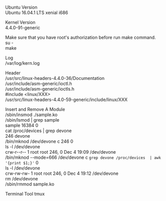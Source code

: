 Ubuntu Version<br>
Ubuntu 16.04.1 LTS xenial i686

Kernel Version<br>
4.4.0-91-generic

Make sure that you have root's authorization before run make command.<br>
su -<br>
make

Log<br>
/var/log/kern.log

Header<br>
/usr/src/linux-headers-4.4.0-36/Documentation<br>
/usr/include/asm-generic/ioctl.h<br>
/usr/include/asm-generic/ioctls.h<br>
#include <linux/XXX><br>
/usr/src/linux-headers-4.4.0-59-generic/include/linux/XXX<br>

Insert and Remove A Module<br>
/sbin/insmod ./sample.ko<br>
/sbin/lsmod | grep sample<br>
sample                 16384  0<br>
cat /proc/devices | grep devone<br>
246 devone<br>
/bin/mknod /dev/devone c 246 0<br>
ls -l /dev/devone<br>
crw-r--r-- 1 root root 246, 0 Dec  4 19:09 /dev/devone<br>
/bin/mknod --mode=666 /dev/devone c `grep devone /proc/devices  | awk '{print $1;}'` 0<br>
ls -l /dev/devone<br>
crw-rw-rw- 1 root root 246, 0 Dec  4 19:12 /dev/devone<br>
rm /dev/devone<br>
/sbin/rmmod sample.ko<br>

Terminal Tool
tmux
